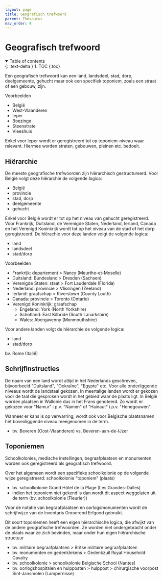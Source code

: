 ```yaml
---
layout: page
title: Geografisch trefwoord
parent: Thesaurus
nav_order: 4
---
```


# Geografisch trefwoord

<details open markdown="block">
  <summary>
    Table of contents
  </summary>
  {: .text-delta }
1. TOC
{:toc}
</details>

Een geografisch trefwoord kan een land, landsdeel, stad, dorp, deelgemeente, gehucht maar ook een specifiek toponiem, zoals een straat of een gebouw, zijn. 

Voorbeelden 
  -	België
  -	West-Vlaanderen
  -	Ieper
  -	Boezinge
  -	Steenstrate
  -	Vleeshuis

Enkel voor Ieper wordt er geregistreerd tot op toponiem-niveau waar relevant. Hiermee worden straten, gebouwen, pleinen etc. bedoelt.

## **Hiërarchie**

De meeste geografische trefwoorden zijn hiërarchisch gestructureerd. Voor België volgt deze hiërarchie de volgende logica: 
  -	België
  -	provincie
  -	stad, dorp
  -	deelgemeente
  -	gehucht

Enkel voor België wordt er tot op het niveau van gehucht geregistreerd. Voor Frankrijk, Duitsland, de Verenigde Staten, Nederland, Ierland, Canada en het Verenigd Koninkrijk wordt tot op het niveau van de stad of het dorp geregistreerd. De hiërachie voor deze landen volgt de volgende logica: 
  -	land
  -	landsdeel
  -	stad/dorp

Voorbeelden
  -	Frankrijk: departement > Nancy (Meurthe-et-Moselle)
  -	Duitsland: Bundesland > Dresden (Sachsen)
  -	Verenigde Staten: staat > Fort Lauderdale (Florida)
  -	Nederland: provincie > Vlissingen (Zeeland)
  -	Ierland: graafschap > Riverstown (County Louth)
  -	Canada: provincie > Toronto (Ontario)
  -	Verenigd Koninkrijk: graafschap
  	- Engeland: York (North Yorkshire)
    - Schotland: East Kilbride (South Lanarkshire)
    - Wales: Abergavenny (Monmouthshire)
   
Voor andere landen volgt de hiërarchie de volgende logica: 
  -	land
  -	stad/dorp

bv. Rome (Italië)

## **Schrijfinstructies**

De naam van een land wordt altijd in het Nederlands geschreven, bijvoorbeeld "Duitsland", "Oekraïne", "Egypte" etc. Voor alle onderliggende niveaus wordt de landstaal gekozen. In meertalige landen wordt er gekozen voor de taal die gesproken wordt in het gebied waar de plaats ligt. In België worden plaatsen in Wallonië dus in het Frans genoteerd. Zo wordt er gekozen voor "Namur" i.p.v. "Namen" of "Hainaut" i.p.v. "Henegouwen".

Wanneer er kans is op verwarring, wordt ook voor Belgische plaatsnamen het bovenliggende niveau meegenomen in de term. 
  -	bv. Beveren (Oost-Vlaanderen) vs. Beveren-aan-de-IJzer

## **Toponiemen**

Schoolkolonies, medische instellingen, begraafplaatsen en monumenten worden ook geregistreerd als geografisch trefwoord.

Over het algemeen wordt een specifieke schoolkolonie op de volgende wijze geregistreerd: schoolkolonie "toponiem" (plaats)
  -	bv. schoolkolonie Grand Hôtel de la Plage (Les Grandes-Dalles)
  -	indien het toponiem niet gekend is dan wordt dit aspect weggelaten uit de term (bv. schoolkolonie (Fleurier))

Voor de notatie van begraafplaatsen en oorlogsmonumenten wordt de schrijfwijze van de Inventaris Onroerend Erfgoed gebruikt.

Dit soort toponiemen heeft een eigen hiërarchische logica, die afwijkt van de andere geografische trefwoorden. Ze worden niet ondergebracht onder de plaats waar ze zich bevinden, maar onder hun eigen hiërarchische structuur 
  -	bv. militaire begraafplaatsen > Britse militaire begraafplaatsen
  -	bv. monumenten en gedenktekens > Gedenkzuil Royal Household Cavalry
  -	bv. schoolkolonie > schoolkolonie Belgische School (Nantes)
  -	bv. oorlogshospitalen en hulpposten > hulppost > chirurgische voorpost Sint-Jansmolen (Lampernisse)
